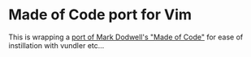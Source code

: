 # Made of Code port for Vim

This is wrapping a [port of Mark Dodwell's "Made of Code"](https://gist.github.com/1184058) for ease of instillation with vundler etc...